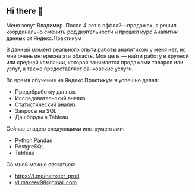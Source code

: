 ## Hi there 👋

Меня зовут Владимир. После 4 лет в оффлайн-продажах, я решил координально сменить род деятельности и прошел курс Аналитик данных от Яндекс.Практикум

В данный момент реального опыта работы аналитиком у меня нет, но мне очень интересна эта область.
Моя цель — найти работу в крупной или средней компании, которая занимается продажами товаров или услуг, а также предоставляет банковские услуги. 

Во время обучения на Яндекс.Практикум я успешно делал:
- Предобработку данных
- Исследовательский анализ
- Статистический анализ
- Запросы на SQL
- Дашборды в Tableau

Сейчас владею следующими инструментами:
- Python Pandas
- PostgreSQL
- Tableau

Со мной можно связаться:
- https://t.me/hamster_prod
- vl.makeev98@gmail.com

<!--
**MakeevVA/MakeevVA** is a ✨ _special_ ✨ repository because its `README.md` (this file) appears on your GitHub profile.

Here are some ideas to get you started:

- 🔭 I’m currently working on ...
- 🌱 I’m currently learning ...
- 👯 I’m looking to collaborate on ...
- 🤔 I’m looking for help with ...
- 💬 Ask me about ...
- 📫 How to reach me: ...
- 😄 Pronouns: ...
- ⚡ Fun fact: ...
-->
